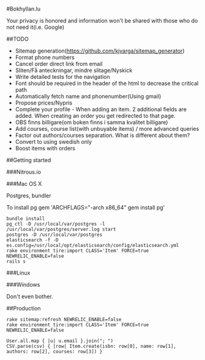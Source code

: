 #Bokhyllan.lu

Your privacy is honored and information won't be shared with those who do not need it(i.e. Google)

##TODO

* Sitemap generation(https://github.com/kjvarga/sitemap_generator)
* Format phone numbers
* Cancel order direct link from email
* Sliten/Få anteckningar, mindre slitage/Nyskick
* Write detailed tests for the navigation
* Font should be required in the header of the html to decrease the critical path
* Automatically fetch name and phonenumber(Using gmail)
* Propose prices/Nypris
* Complete your profile - When adding an item. 2 additional fields are added. When creating an order you get redirected to that page.
* OBS finns billigare(om boken finns i samma kvalitet billigare)
* Add courses, course list(with unbuyable items) / more advanced queries
* Factor out authors/courses separation. What is different about them?
* Convert to using swedish only
* Boost items with orders

##Getting started

###Nitrous.io

###Mac OS X

Postgres, bundler

To install pg gem 'ARCHFLAGS="-arch x86_64" gem install pg'

    bundle install
    pg_ctl -D /usr/local/var/postgres -l /usr/local/var/postgres/server.log start
    postgres -D /usr/local/var/postgres
    elasticsearch -f -D es.config=/usr/local/opt/elasticsearch/config/elasticsearch.yml
    rake environment tire:import CLASS='Item' FORCE=true NEWRELIC_ENABLE=false
    rails s

###Linux

###Windows

Don't even bother.

##Production

    rake sitemap:refresh NEWRELIC_ENABLE=false
    rake environment tire:import CLASS='Item' FORCE=true NEWRELIC_ENABLE=false

    User.all.map { |u| u.email }.join("; ")
    CSV.parse(csv) { |row| Item.create(isbn: row[0], name: row[1], authors: row[2], courses: row[3]) }
